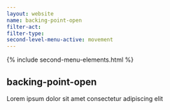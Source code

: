 ```yaml
---
layout: website
name: backing-point-open 
filter-act: 
filter-type: 
second-level-menu-active: movement
---
```


{% include second-menu-elements.html %}

<main class="page-content">
  <div class="text-container">
    <h2>backing-point-open</h2>
    <p>Lorem ipsum dolor sit amet consectetur adipiscing elit</p>
  </div>
</main>
